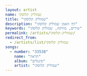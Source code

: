 ```yaml
---
layout: artist
name: שמוליק קלוסקי
title: "שמוליק קלוסקי"
description: "דף האמן שמוליק קלוסקי"
keywords: "שירים, מוזיקה, שמוליק קלוסקי"
permalink: /artists/שמוליק-קלוסקי/
redirect_from:
  - /artists/list/שמוליק קלוסקי
songs:
  - number: "33538"
    name: "תראה"
    album: "סינגלים"
    artist: "שמוליק קלוסקי"
---
```

